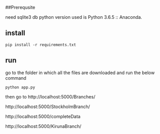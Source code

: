 

##Prerequsite

need sqlite3 db
python version used is Python 3.6.5 :: Anaconda.
## install

```
pip install -r requirements.txt
```

## run
go to the folder in which all the files are downloaded and run the below command
```
python app.py
```

then go to http://localhost:5000/Branches/

http://localhost:5000/StockholmBranch/


http://localhost:5000/completeData


http://localhost:5000/KirunaBranch/




